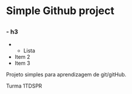 # Simple Github project 

##

### - h3

+ - Lista 
+ Item 2
+ Item 3 

Projeto simples para aprendizagem de git/gitHub.

Turma 1TDSPR